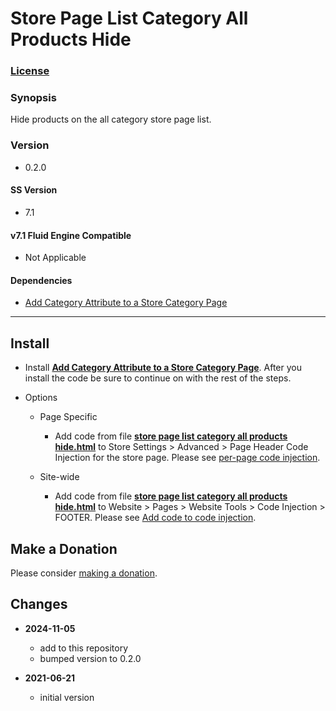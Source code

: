 # Store Page List Category All Products Hide

### [License][1]

### Synopsis

Hide products on the all category store page list.

### Version

  * 0.2.0

#### SS Version

  * 7.1

#### v7.1 Fluid Engine Compatible

  * Not Applicable

#### Dependencies

  * [Add Category Attribute to a Store Category Page][2]

---

## Install

* Install **[Add Category Attribute to a Store Category Page][3]**. After you
  install the code be sure to continue on with the rest of the steps.
  
* Options

  * Page Specific
  
    * Add code from file **[store page list category all products
      hide.html][4]** to Store Settings > Advanced > Page Header Code Injection
      for the store page. Please see [per-page code injection][5].
      
  * Site-wide
  
    * Add code from file **[store page list category all products
      hide.html][4]** to Website > Pages > Website Tools > Code Injection >
      FOOTER. Please see [Add code to code injection][6].
      
## Make a Donation

Please consider [making a donation][7].

## Changes

<!-- * **2024-10-05**

  * rework code to use JavaScript Module Patterns for twc, twc.sppc, and
    twc.sppc.callbacks
  * bumped version to 0.2.0
  -->
* **2024-11-05**

  * add to this repository
  * bumped version to 0.2.0
  
* **2021-06-21**

  * initial version

[1]: https://github.com/tomsWebConsulting/twcsl/blob/main/LICENSE.txt#L1
[2]: https://github.com/tomsWebConsulting/twcsl/tree/main/Add%20Category%20Attribute%20to%20a%20Store%20Category%20Page
[3]: https://github.com/tomsWebConsulting/twcsl/tree/main/Add%20Category%20Attribute%20to%20a%20Store%20Category%20Page#add-category-attribute-to-a-store-category-page
[4]: store%20page%20list%20category%20all%20products%20hide.html#L1
[5]: https://support.squarespace.com/hc/en-us/articles/205815908-Using-code-injection#toc-per-page-code-injection
[6]: https://support.squarespace.com/hc/en-us/articles/205815908-Using-code-injection#toc-add-code-to-code-injection
[7]: https://github.com/tomsWebConsulting/twcsl#make-a-donation
